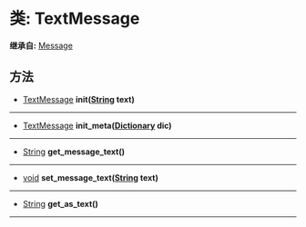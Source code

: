 # 类: TextMessage  
  
**继承自:** [Message](Message.md)  
  
## 方法 
  
- [TextMessage](TextMessage.md) **init([String](https://docs.godotengine.org/en/latest/classes/class_string.html) text)**  
  
---  
  
- [TextMessage](TextMessage.md) **init_meta([Dictionary](https://docs.godotengine.org/en/latest/classes/class_dictionary.html) dic)**  
  
---  
  
- [String](https://docs.godotengine.org/en/latest/classes/class_string.html) **get_message_text()**  
  
---  
  
- [void](https://docs.godotengine.org/en/latest/classes/class_void.html) **set_message_text([String](https://docs.godotengine.org/en/latest/classes/class_string.html) text)**  
  
---  
  
- [String](https://docs.godotengine.org/en/latest/classes/class_string.html) **get_as_text()**  
  
---  
  

